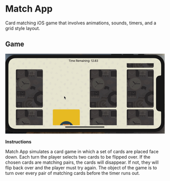 # Match App
Card matching iOS game that involves animations, sounds, timers, and a grid style layout.

## Game

<img src=https://github.com/saramedernach/Demo/blob/master/Hnet.com-image%20(3).gif width = 600>

<b>Instructions</b>

Match App simulates a card game in which a set of cards are placed face down.  Each turn the player selects two cards to be flipped over.  If the chosen cards are matching pairs, the cards will disappear.  If not, they will flip back over and the player must try again.  The object of the game is to turn over every pair of matching cards before the timer runs out.

